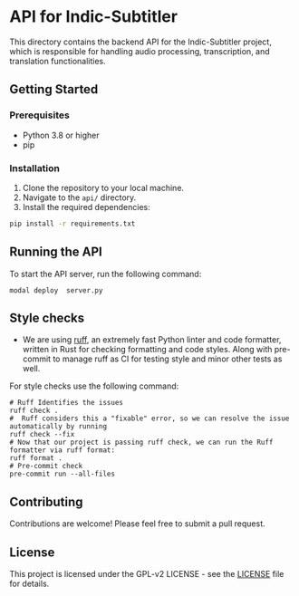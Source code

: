 # API for Indic-Subtitler

This directory contains the backend API for the Indic-Subtitler project, which is responsible for handling audio processing, transcription, and translation functionalities.

## Getting Started

### Prerequisites

- Python 3.8 or higher
- pip

### Installation

1. Clone the repository to your local machine.
2. Navigate to the `api/` directory.
3. Install the required dependencies:

```bash
pip install -r requirements.txt
```

## Running the API

To start the API server, run the following command:

```
modal deploy  server.py
```

## Style checks

- We are using [ruff](https://docs.astral.sh/ruff/), an extremely fast Python linter and code formatter, written in Rust for checking formatting and code styles. Along with pre-commit to manage ruff as CI for testing style and minor other tests as well.

For style checks use the following command:

```
# Ruff Identifies the issues
ruff check .
#  Ruff considers this a "fixable" error, so we can resolve the issue automatically by running
ruff check --fix
# Now that our project is passing ruff check, we can run the Ruff formatter via ruff format:
ruff format .
# Pre-commit check
pre-commit run --all-files
```

## Contributing

Contributions are welcome! Please feel free to submit a pull request.

## License

This project is licensed under the GPL-v2 LICENSE - see the [LICENSE](../LICENSE) file for details.